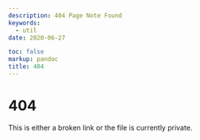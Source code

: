 ```yaml
---
description: 404 Page Note Found
keywords: 
  - util
date: 2020-06-27

toc: false
markup: pandoc
title: 404
---
```


# 404

This is either a broken link or the file is currently private.
